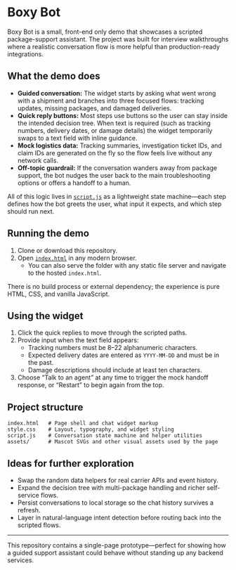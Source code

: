 # Boxy Bot

Boxy Bot is a small, front-end only demo that showcases a scripted package-support assistant. The project was built for interview walkthroughs where a realistic conversation flow is more helpful than production-ready integrations.

## What the demo does

- **Guided conversation:** The widget starts by asking what went wrong with a shipment and branches into three focused flows: tracking updates, missing packages, and damaged deliveries.
- **Quick reply buttons:** Most steps use buttons so the user can stay inside the intended decision tree. When text is required (such as tracking numbers, delivery dates, or damage details) the widget temporarily swaps to a text field with inline guidance.
- **Mock logistics data:** Tracking summaries, investigation ticket IDs, and claim IDs are generated on the fly so the flow feels live without any network calls.
- **Off-topic guardrail:** If the conversation wanders away from package support, the bot nudges the user back to the main troubleshooting options or offers a handoff to a human.

All of this logic lives in [`script.js`](./script.js) as a lightweight state machine—each step defines how the bot greets the user, what input it expects, and which step should run next.

## Running the demo

1. Clone or download this repository.
2. Open [`index.html`](./index.html) in any modern browser.
   - You can also serve the folder with any static file server and navigate to the hosted `index.html`.

There is no build process or external dependency; the experience is pure HTML, CSS, and vanilla JavaScript.

## Using the widget

1. Click the quick replies to move through the scripted paths.
2. Provide input when the text field appears:
   - Tracking numbers must be 8–22 alphanumeric characters.
   - Expected delivery dates are entered as `YYYY-MM-DD` and must be in the past.
   - Damage descriptions should include at least ten characters.
3. Choose “Talk to an agent” at any time to trigger the mock handoff response, or “Restart” to begin again from the top.

## Project structure

```
index.html   # Page shell and chat widget markup
style.css    # Layout, typography, and widget styling
script.js    # Conversation state machine and helper utilities
assets/      # Mascot SVGs and other visual assets used by the page
```

## Ideas for further exploration

- Swap the random data helpers for real carrier APIs and event history.
- Expand the decision tree with multi-package handling and richer self-service flows.
- Persist conversations to local storage so the chat history survives a refresh.
- Layer in natural-language intent detection before routing back into the scripted flows.

---

This repository contains a single-page prototype—perfect for showing how a guided support assistant could behave without standing up any backend services.
